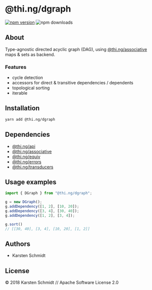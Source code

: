 # @thi.ng/dgraph

[![npm version](https://img.shields.io/npm/v/@thi.ng/dgraph.svg)](https://www.npmjs.com/package/@thi.ng/dgraph)
![npm downloads](https://img.shields.io/npm/dm/@thi.ng/dgraph.svg)

## About

Type-agnostic directed acyclic graph (DAG), using
[@thi.ng/associative](https://github.com/thi-ng/umbrella/tree/master/packages/associative)
maps & sets as backend.

### Features

- cycle detection
- accessors for direct & transitive dependencies / dependents
- topological sorting
- iterable

## Installation

```bash
yarn add @thi.ng/dgraph
```

## Dependencies

- [@thi.ng/api](https://github.com/thi-ng/umbrella/tree/master/packages/api)
- [@thi.ng/associative](https://github.com/thi-ng/umbrella/tree/master/packages/associative)
- [@thi.ng/equiv](https://github.com/thi-ng/umbrella/tree/master/packages/equiv)
- [@thi.ng/errors](https://github.com/thi-ng/umbrella/tree/master/packages/errors)
- [@thi.ng/transducers](https://github.com/thi-ng/umbrella/tree/master/packages/transducers)

## Usage examples

```ts
import { DGraph } from "@thi.ng/dgraph";

g = new DGraph();
g.addDependency([1, 2], [10, 20]);
g.addDependency([3, 4], [30, 40]);
g.addDependency([1, 2], [3, 4]);

g.sort()
// [[30, 40], [3, 4], [10, 20], [1, 2]]
```

## Authors

- Karsten Schmidt

## License

&copy; 2018 Karsten Schmidt // Apache Software License 2.0
